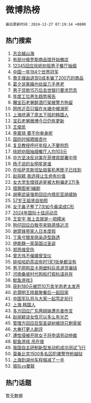 # 微博热榜

`最后更新时间：2024-12-27 07:19:14 +0800`

## 热门搜索

1. [志合越山海](https://m.weibo.cn/search?containerid=100103type%3D1%26t%3D10%26q%3D%23%E5%BF%97%E5%90%88%E8%B6%8A%E5%B1%B1%E6%B5%B7%23&stream_entry_id=51&isnewpage=1&extparam=seat%3D1%26c_type%3D51%26dgr%3D0%26q%3D%2523%25E5%25BF%2597%25E5%2590%2588%25E8%25B6%258A%25E5%25B1%25B1%25E6%25B5%25B7%2523%26pos%3D0%26cate%3D10103%26filter_type%3Drealtimehot%26stream_entry_id%3D51%26display_time%3D1735255152%26pre_seqid%3D173525515289291298367102)
1. [有部分俄罗斯商品馆开始撤店](https://m.weibo.cn/search?containerid=100103type%3D1%26t%3D10%26q%3D%23%E6%9C%89%E9%83%A8%E5%88%86%E4%BF%84%E7%BD%97%E6%96%AF%E5%95%86%E5%93%81%E9%A6%86%E5%BC%80%E5%A7%8B%E6%92%A4%E5%BA%97%23&stream_entry_id=31&isnewpage=1&extparam=seat%3D1%26realpos%3D1%26cate%3D5001%26lcate%3D5001%26flag%3D2%26band_rank%3D1%26pos%3D0%26q%3D%2523%25E6%259C%2589%25E9%2583%25A8%25E5%2588%2586%25E4%25BF%2584%25E7%25BD%2597%25E6%2596%25AF%25E5%2595%2586%25E5%2593%2581%25E9%25A6%2586%25E5%25BC%2580%25E5%25A7%258B%25E6%2592%25A4%25E5%25BA%2597%2523%26dgr%3D0%26c_type%3D31%26filter_type%3Drealtimehot%26stream_entry_id%3D31%26display_time%3D1735255152%26pre_seqid%3D173525515289291298367102)
1. [12345回应徐娇劝阻男子餐厅抽烟](https://m.weibo.cn/search?containerid=100103type%3D1%26t%3D10%26q%3D%2312345%E5%9B%9E%E5%BA%94%E5%BE%90%E5%A8%87%E5%8A%9D%E9%98%BB%E7%94%B7%E5%AD%90%E9%A4%90%E5%8E%85%E6%8A%BD%E7%83%9F%23&stream_entry_id=31&isnewpage=1&extparam=seat%3D1%26realpos%3D2%26cate%3D5001%26lcate%3D5001%26flag%3D0%26band_rank%3D2%26pos%3D1%26q%3D%252312345%25E5%259B%259E%25E5%25BA%2594%25E5%25BE%2590%25E5%25A8%2587%25E5%258A%259D%25E9%2598%25BB%25E7%2594%25B7%25E5%25AD%2590%25E9%25A4%2590%25E5%258E%2585%25E6%258A%25BD%25E7%2583%259F%2523%26dgr%3D0%26c_type%3D31%26filter_type%3Drealtimehot%26stream_entry_id%3D31%26display_time%3D1735255152%26pre_seqid%3D173525515289291298367102)
1. [中国一年194个世界冠军](https://m.weibo.cn/search?containerid=100103type%3D1%26t%3D10%26q%3D%23%E4%B8%AD%E5%9B%BD%E4%B8%80%E5%B9%B4194%E4%B8%AA%E4%B8%96%E7%95%8C%E5%86%A0%E5%86%9B%23&stream_entry_id=31&isnewpage=1&extparam=seat%3D1%26realpos%3D3%26cate%3D5001%26lcate%3D5001%26flag%3D0%26band_rank%3D3%26pos%3D2%26q%3D%2523%25E4%25B8%25AD%25E5%259B%25BD%25E4%25B8%2580%25E5%25B9%25B4194%25E4%25B8%25AA%25E4%25B8%2596%25E7%2595%258C%25E5%2586%25A0%25E5%2586%259B%2523%26dgr%3D0%26c_type%3D31%26filter_type%3Drealtimehot%26stream_entry_id%3D31%26display_time%3D1735255152%26pre_seqid%3D173525515289291298367102)
1. [靠无理由退货0成本骗了200万的商品](https://m.weibo.cn/search?containerid=100103type%3D1%26t%3D10%26q%3D%23%E9%9D%A0%E6%97%A0%E7%90%86%E7%94%B1%E9%80%80%E8%B4%A70%E6%88%90%E6%9C%AC%E9%AA%97%E4%BA%86200%E4%B8%87%E7%9A%84%E5%95%86%E5%93%81%23&stream_entry_id=31&isnewpage=1&extparam=seat%3D1%26realpos%3D4%26cate%3D5001%26lcate%3D5001%26flag%3D2%26band_rank%3D4%26pos%3D3%26q%3D%2523%25E9%259D%25A0%25E6%2597%25A0%25E7%2590%2586%25E7%2594%25B1%25E9%2580%2580%25E8%25B4%25A70%25E6%2588%2590%25E6%259C%25AC%25E9%25AA%2597%25E4%25BA%2586200%25E4%25B8%2587%25E7%259A%2584%25E5%2595%2586%25E5%2593%2581%2523%26dgr%3D0%26c_type%3D31%26filter_type%3Drealtimehot%26stream_entry_id%3D31%26display_time%3D1735255152%26pre_seqid%3D173525515289291298367102)
1. [葛夕说离婚也给留几手养老](https://m.weibo.cn/search?containerid=100103type%3D1%26t%3D10%26q%3D%23%E8%91%9B%E5%A4%95%E8%AF%B4%E7%A6%BB%E5%A9%9A%E4%B9%9F%E7%BB%99%E7%95%99%E5%87%A0%E6%89%8B%E5%85%BB%E8%80%81%23&stream_entry_id=31&isnewpage=1&extparam=seat%3D1%26realpos%3D5%26cate%3D5001%26lcate%3D5001%26flag%3D2%26band_rank%3D5%26pos%3D4%26q%3D%2523%25E8%2591%259B%25E5%25A4%2595%25E8%25AF%25B4%25E7%25A6%25BB%25E5%25A9%259A%25E4%25B9%259F%25E7%25BB%2599%25E7%2595%2599%25E5%2587%25A0%25E6%2589%258B%25E5%2585%25BB%25E8%2580%2581%2523%26dgr%3D0%26c_type%3D31%26filter_type%3Drealtimehot%26stream_entry_id%3D31%26display_time%3D1735255152%26pre_seqid%3D173525515289291298367102)
1. [男子贷款15万后去世银行要求罚息](https://m.weibo.cn/search?containerid=100103type%3D1%26t%3D10%26q%3D%23%E7%94%B7%E5%AD%90%E8%B4%B7%E6%AC%BE15%E4%B8%87%E5%90%8E%E5%8E%BB%E4%B8%96%E9%93%B6%E8%A1%8C%E8%A6%81%E6%B1%82%E7%BD%9A%E6%81%AF%23&stream_entry_id=31&isnewpage=1&extparam=seat%3D1%26realpos%3D6%26cate%3D5001%26lcate%3D5001%26flag%3D0%26band_rank%3D6%26pos%3D5%26q%3D%2523%25E7%2594%25B7%25E5%25AD%2590%25E8%25B4%25B7%25E6%25AC%25BE15%25E4%25B8%2587%25E5%2590%258E%25E5%258E%25BB%25E4%25B8%2596%25E9%2593%25B6%25E8%25A1%258C%25E8%25A6%2581%25E6%25B1%2582%25E7%25BD%259A%25E6%2581%25AF%2523%26dgr%3D0%26c_type%3D31%26filter_type%3Drealtimehot%26stream_entry_id%3D31%26display_time%3D1735255152%26pre_seqid%3D173525515289291298367102)
1. [年度工位养生趋势报告](https://m.weibo.cn/search?containerid=100103type%3D1%26t%3D10%26q%3D%23%E5%B9%B4%E5%BA%A6%E5%B7%A5%E4%BD%8D%E5%85%BB%E7%94%9F%E8%B6%8B%E5%8A%BF%E6%8A%A5%E5%91%8A%23&stream_entry_id=31&isnewpage=1&extparam=seat%3D1%26c_type%3D31%26cate%3D5001%26lcate%3D5001%26topic_ad%3D1%26band_rank%3D7%26stream_entry_id%3D31%26filter_type%3Drealtimehot%26q%3D%2523%25E5%25B9%25B4%25E5%25BA%25A6%25E5%25B7%25A5%25E4%25BD%258D%25E5%2585%25BB%25E7%2594%259F%25E8%25B6%258B%25E5%258A%25BF%25E6%258A%25A5%25E5%2591%258A%2523%26dgr%3D0%26pos%3D6%26adid%3D270547%26is_ad_pos%3D1%26display_time%3D1735255152%26pre_seqid%3D173525515289291298367102)
1. [曝宝石老舅醉酒打架被警方拘留](https://m.weibo.cn/search?containerid=100103type%3D1%26t%3D10%26q%3D%23%E6%9B%9D%E5%AE%9D%E7%9F%B3%E8%80%81%E8%88%85%E9%86%89%E9%85%92%E6%89%93%E6%9E%B6%E8%A2%AB%E8%AD%A6%E6%96%B9%E6%8B%98%E7%95%99%23&stream_entry_id=31&isnewpage=1&extparam=seat%3D1%26realpos%3D7%26cate%3D5001%26lcate%3D5001%26flag%3D2%26band_rank%3D7%26pos%3D7%26q%3D%2523%25E6%259B%259D%25E5%25AE%259D%25E7%259F%25B3%25E8%2580%2581%25E8%2588%2585%25E9%2586%2589%25E9%2585%2592%25E6%2589%2593%25E6%259E%25B6%25E8%25A2%25AB%25E8%25AD%25A6%25E6%2596%25B9%25E6%258B%2598%25E7%2595%2599%2523%26dgr%3D0%26c_type%3D31%26filter_type%3Drealtimehot%26stream_entry_id%3D31%26display_time%3D1735255152%26pre_seqid%3D173525515289291298367102)
1. [网传近百只猫在水塘中被溺死](https://m.weibo.cn/search?containerid=100103type%3D1%26t%3D10%26q%3D%23%E7%BD%91%E4%BC%A0%E8%BF%91%E7%99%BE%E5%8F%AA%E7%8C%AB%E5%9C%A8%E6%B0%B4%E5%A1%98%E4%B8%AD%E8%A2%AB%E6%BA%BA%E6%AD%BB%23&stream_entry_id=31&isnewpage=1&extparam=seat%3D1%26realpos%3D8%26cate%3D5001%26lcate%3D5001%26flag%3D0%26band_rank%3D8%26pos%3D8%26q%3D%2523%25E7%25BD%2591%25E4%25BC%25A0%25E8%25BF%2591%25E7%2599%25BE%25E5%258F%25AA%25E7%258C%25AB%25E5%259C%25A8%25E6%25B0%25B4%25E5%25A1%2598%25E4%25B8%25AD%25E8%25A2%25AB%25E6%25BA%25BA%25E6%25AD%25BB%2523%26dgr%3D0%26c_type%3D31%26filter_type%3Drealtimehot%26stream_entry_id%3D31%26display_time%3D1735255152%26pre_seqid%3D173525515289291298367102)
1. [上海挤满了周五下班的韩国人](https://m.weibo.cn/search?containerid=100103type%3D1%26t%3D10%26q%3D%23%E4%B8%8A%E6%B5%B7%E6%8C%A4%E6%BB%A1%E4%BA%86%E5%91%A8%E4%BA%94%E4%B8%8B%E7%8F%AD%E7%9A%84%E9%9F%A9%E5%9B%BD%E4%BA%BA%23&stream_entry_id=31&isnewpage=1&extparam=seat%3D1%26realpos%3D9%26cate%3D5001%26lcate%3D5001%26flag%3D0%26band_rank%3D9%26pos%3D9%26q%3D%2523%25E4%25B8%258A%25E6%25B5%25B7%25E6%258C%25A4%25E6%25BB%25A1%25E4%25BA%2586%25E5%2591%25A8%25E4%25BA%2594%25E4%25B8%258B%25E7%258F%25AD%25E7%259A%2584%25E9%259F%25A9%25E5%259B%25BD%25E4%25BA%25BA%2523%26dgr%3D0%26c_type%3D31%26filter_type%3Drealtimehot%26stream_entry_id%3D31%26display_time%3D1735255152%26pre_seqid%3D173525515289291298367102)
1. [宝石老舅微博今日仍有更新](https://m.weibo.cn/search?containerid=100103type%3D1%26t%3D10%26q%3D%23%E5%AE%9D%E7%9F%B3%E8%80%81%E8%88%85%E5%BE%AE%E5%8D%9A%E4%BB%8A%E6%97%A5%E4%BB%8D%E6%9C%89%E6%9B%B4%E6%96%B0%23&stream_entry_id=31&isnewpage=1&extparam=seat%3D1%26realpos%3D10%26cate%3D5001%26lcate%3D5001%26flag%3D1%26band_rank%3D10%26pos%3D10%26q%3D%2523%25E5%25AE%259D%25E7%259F%25B3%25E8%2580%2581%25E8%2588%2585%25E5%25BE%25AE%25E5%258D%259A%25E4%25BB%258A%25E6%2597%25A5%25E4%25BB%258D%25E6%259C%2589%25E6%259B%25B4%25E6%2596%25B0%2523%26dgr%3D0%26c_type%3D31%26filter_type%3Drealtimehot%26stream_entry_id%3D31%26display_time%3D1735255152%26pre_seqid%3D173525515289291298367102)
1. [王俊凯](https://m.weibo.cn/search?containerid=100103type%3D1%26t%3D10%26q%3D%E7%8E%8B%E4%BF%8A%E5%87%AF&stream_entry_id=31&isnewpage=1&extparam=seat%3D1%26realpos%3D11%26cate%3D5001%26lcate%3D5001%26flag%3D0%26band_rank%3D11%26pos%3D11%26q%3D%25E7%258E%258B%25E4%25BF%258A%25E5%2587%25AF%26dgr%3D0%26c_type%3D31%26filter_type%3Drealtimehot%26stream_entry_id%3D31%26display_time%3D1735255152%26pre_seqid%3D173525515289291298367102)
1. [李嘉琦 要不你单身呢](https://m.weibo.cn/search?containerid=100103type%3D1%26t%3D10%26q%3D%E6%9D%8E%E5%98%89%E7%90%A6+%E8%A6%81%E4%B8%8D%E4%BD%A0%E5%8D%95%E8%BA%AB%E5%91%A2&stream_entry_id=31&isnewpage=1&extparam=seat%3D1%26realpos%3D12%26cate%3D5001%26lcate%3D5001%26flag%3D2%26band_rank%3D12%26pos%3D12%26q%3D%25E6%259D%258E%25E5%2598%2589%25E7%2590%25A6%2520%25E8%25A6%2581%25E4%25B8%258D%25E4%25BD%25A0%25E5%258D%2595%25E8%25BA%25AB%25E5%2591%25A2%26dgr%3D0%26c_type%3D31%26filter_type%3Drealtimehot%26stream_entry_id%3D31%26display_time%3D1735255152%26pre_seqid%3D173525515289291298367102)
1. [国防时报晒银杏叶](https://m.weibo.cn/search?containerid=100103type%3D1%26t%3D10%26q%3D%23%E5%9B%BD%E9%98%B2%E6%97%B6%E6%8A%A5%E6%99%92%E9%93%B6%E6%9D%8F%E5%8F%B6%23&stream_entry_id=31&isnewpage=1&extparam=seat%3D1%26realpos%3D13%26cate%3D5001%26lcate%3D5001%26flag%3D0%26band_rank%3D13%26pos%3D13%26q%3D%2523%25E5%259B%25BD%25E9%2598%25B2%25E6%2597%25B6%25E6%258A%25A5%25E6%2599%2592%25E9%2593%25B6%25E6%259D%258F%25E5%258F%25B6%2523%26dgr%3D0%26c_type%3D31%26filter_type%3Drealtimehot%26stream_entry_id%3D31%26display_time%3D1735255152%26pre_seqid%3D173525515289291298367102)
1. [复旦教授呼吁年轻人不要抱怨](https://m.weibo.cn/search?containerid=100103type%3D1%26t%3D10%26q%3D%23%E5%A4%8D%E6%97%A6%E6%95%99%E6%8E%88%E5%91%BC%E5%90%81%E5%B9%B4%E8%BD%BB%E4%BA%BA%E4%B8%8D%E8%A6%81%E6%8A%B1%E6%80%A8%23&stream_entry_id=31&isnewpage=1&extparam=seat%3D1%26realpos%3D14%26cate%3D5001%26lcate%3D5001%26flag%3D0%26band_rank%3D14%26pos%3D14%26q%3D%2523%25E5%25A4%258D%25E6%2597%25A6%25E6%2595%2599%25E6%258E%2588%25E5%2591%25BC%25E5%2590%2581%25E5%25B9%25B4%25E8%25BD%25BB%25E4%25BA%25BA%25E4%25B8%258D%25E8%25A6%2581%25E6%258A%25B1%25E6%2580%25A8%2523%26dgr%3D0%26c_type%3D31%26filter_type%3Drealtimehot%26stream_entry_id%3D31%26display_time%3D1735255152%26pre_seqid%3D173525515289291298367102)
1. [徐娇劝阻抽烟餐厅人均103元](https://m.weibo.cn/search?containerid=100103type%3D1%26t%3D10%26q%3D%23%E5%BE%90%E5%A8%87%E5%8A%9D%E9%98%BB%E6%8A%BD%E7%83%9F%E9%A4%90%E5%8E%85%E4%BA%BA%E5%9D%87103%E5%85%83%23&stream_entry_id=31&isnewpage=1&extparam=seat%3D1%26realpos%3D15%26cate%3D5001%26lcate%3D5001%26flag%3D0%26band_rank%3D15%26pos%3D15%26q%3D%2523%25E5%25BE%2590%25E5%25A8%2587%25E5%258A%259D%25E9%2598%25BB%25E6%258A%25BD%25E7%2583%259F%25E9%25A4%2590%25E5%258E%2585%25E4%25BA%25BA%25E5%259D%2587103%25E5%2585%2583%2523%26dgr%3D0%26c_type%3D31%26filter_type%3Drealtimehot%26stream_entry_id%3D31%26display_time%3D1735255152%26pre_seqid%3D173525515289291298367102)
1. [中方坚决反对美在菲律宾部署中导](https://m.weibo.cn/search?containerid=100103type%3D1%26t%3D10%26q%3D%23%E4%B8%AD%E6%96%B9%E5%9D%9A%E5%86%B3%E5%8F%8D%E5%AF%B9%E7%BE%8E%E5%9C%A8%E8%8F%B2%E5%BE%8B%E5%AE%BE%E9%83%A8%E7%BD%B2%E4%B8%AD%E5%AF%BC%23&stream_entry_id=31&isnewpage=1&extparam=seat%3D1%26realpos%3D16%26cate%3D5001%26lcate%3D5001%26flag%3D0%26band_rank%3D16%26pos%3D16%26q%3D%2523%25E4%25B8%25AD%25E6%2596%25B9%25E5%259D%259A%25E5%2586%25B3%25E5%258F%258D%25E5%25AF%25B9%25E7%25BE%258E%25E5%259C%25A8%25E8%258F%25B2%25E5%25BE%258B%25E5%25AE%25BE%25E9%2583%25A8%25E7%25BD%25B2%25E4%25B8%25AD%25E5%25AF%25BC%2523%26dgr%3D0%26c_type%3D31%26filter_type%3Drealtimehot%26stream_entry_id%3D31%26display_time%3D1735255152%26pre_seqid%3D173525515289291298367102)
1. [杨子说的女明星是谁](https://m.weibo.cn/search?containerid=100103type%3D1%26t%3D10%26q%3D%23%E6%9D%A8%E5%AD%90%E8%AF%B4%E7%9A%84%E5%A5%B3%E6%98%8E%E6%98%9F%E6%98%AF%E8%B0%81%23&stream_entry_id=31&isnewpage=1&extparam=seat%3D1%26realpos%3D17%26cate%3D5001%26lcate%3D5001%26flag%3D0%26band_rank%3D17%26pos%3D17%26q%3D%2523%25E6%259D%25A8%25E5%25AD%2590%25E8%25AF%25B4%25E7%259A%2584%25E5%25A5%25B3%25E6%2598%258E%25E6%2598%259F%25E6%2598%25AF%25E8%25B0%2581%2523%26dgr%3D0%26c_type%3D31%26filter_type%3Drealtimehot%26stream_entry_id%3D31%26display_time%3D1735255152%26pre_seqid%3D173525515289291298367102)
1. [在哈萨克斯坦坠毁客机黑匣子已找到](https://m.weibo.cn/search?containerid=100103type%3D1%26t%3D10%26q%3D%23%E5%9C%A8%E5%93%88%E8%90%A8%E5%85%8B%E6%96%AF%E5%9D%A6%E5%9D%A0%E6%AF%81%E5%AE%A2%E6%9C%BA%E9%BB%91%E5%8C%A3%E5%AD%90%E5%B7%B2%E6%89%BE%E5%88%B0%23&stream_entry_id=31&isnewpage=1&extparam=seat%3D1%26realpos%3D18%26cate%3D5001%26lcate%3D5001%26flag%3D0%26band_rank%3D18%26pos%3D18%26q%3D%2523%25E5%259C%25A8%25E5%2593%2588%25E8%2590%25A8%25E5%2585%258B%25E6%2596%25AF%25E5%259D%25A6%25E5%259D%25A0%25E6%25AF%2581%25E5%25AE%25A2%25E6%259C%25BA%25E9%25BB%2591%25E5%258C%25A3%25E5%25AD%2590%25E5%25B7%25B2%25E6%2589%25BE%25E5%2588%25B0%2523%26dgr%3D0%26c_type%3D31%26filter_type%3Drealtimehot%26stream_entry_id%3D31%26display_time%3D1735255152%26pre_seqid%3D173525515289291298367102)
1. [赵丽颖 我选择让生命有价值](https://m.weibo.cn/search?containerid=100103type%3D1%26t%3D10%26q%3D%E8%B5%B5%E4%B8%BD%E9%A2%96+%E6%88%91%E9%80%89%E6%8B%A9%E8%AE%A9%E7%94%9F%E5%91%BD%E6%9C%89%E4%BB%B7%E5%80%BC&stream_entry_id=31&isnewpage=1&extparam=seat%3D1%26realpos%3D19%26cate%3D5001%26lcate%3D5001%26flag%3D0%26band_rank%3D19%26pos%3D19%26q%3D%25E8%25B5%25B5%25E4%25B8%25BD%25E9%25A2%2596%2520%25E6%2588%2591%25E9%2580%2589%25E6%258B%25A9%25E8%25AE%25A9%25E7%2594%259F%25E5%2591%25BD%25E6%259C%2589%25E4%25BB%25B7%25E5%2580%25BC%26dgr%3D0%26c_type%3D31%26filter_type%3Drealtimehot%26stream_entry_id%3D31%26display_time%3D1735255152%26pre_seqid%3D173525515289291298367102)
1. [女大学生借钱追星被大粉骗走2万多](https://m.weibo.cn/search?containerid=100103type%3D1%26t%3D10%26q%3D%23%E5%A5%B3%E5%A4%A7%E5%AD%A6%E7%94%9F%E5%80%9F%E9%92%B1%E8%BF%BD%E6%98%9F%E8%A2%AB%E5%A4%A7%E7%B2%89%E9%AA%97%E8%B5%B02%E4%B8%87%E5%A4%9A%23&stream_entry_id=31&isnewpage=1&extparam=seat%3D1%26realpos%3D20%26cate%3D5001%26lcate%3D5001%26flag%3D0%26band_rank%3D20%26pos%3D20%26q%3D%2523%25E5%25A5%25B3%25E5%25A4%25A7%25E5%25AD%25A6%25E7%2594%259F%25E5%2580%259F%25E9%2592%25B1%25E8%25BF%25BD%25E6%2598%259F%25E8%25A2%25AB%25E5%25A4%25A7%25E7%25B2%2589%25E9%25AA%2597%25E8%25B5%25B02%25E4%25B8%2587%25E5%25A4%259A%2523%26dgr%3D0%26c_type%3D31%26filter_type%3Drealtimehot%26stream_entry_id%3D31%26display_time%3D1735255152%26pre_seqid%3D173525515289291298367102)
1. [猎罪图鉴1编剧](https://m.weibo.cn/search?containerid=100103type%3D1%26t%3D10%26q%3D%E7%8C%8E%E7%BD%AA%E5%9B%BE%E9%89%B41%E7%BC%96%E5%89%A7&stream_entry_id=31&isnewpage=1&extparam=seat%3D1%26realpos%3D21%26cate%3D5001%26lcate%3D5001%26flag%3D0%26band_rank%3D21%26pos%3D21%26q%3D%25E7%258C%258E%25E7%25BD%25AA%25E5%259B%25BE%25E9%2589%25B41%25E7%25BC%2596%25E5%2589%25A7%26dgr%3D0%26c_type%3D31%26filter_type%3Drealtimehot%26stream_entry_id%3D31%26display_time%3D1735255152%26pre_seqid%3D173525515289291298367102)
1. [胡塞武装强势回应内塔尼亚胡威胁](https://m.weibo.cn/search?containerid=100103type%3D1%26t%3D10%26q%3D%23%E8%83%A1%E5%A1%9E%E6%AD%A6%E8%A3%85%E5%BC%BA%E5%8A%BF%E5%9B%9E%E5%BA%94%E5%86%85%E5%A1%94%E5%B0%BC%E4%BA%9A%E8%83%A1%E5%A8%81%E8%83%81%23&stream_entry_id=31&isnewpage=1&extparam=seat%3D1%26realpos%3D22%26cate%3D5001%26lcate%3D5001%26flag%3D0%26band_rank%3D22%26pos%3D22%26q%3D%2523%25E8%2583%25A1%25E5%25A1%259E%25E6%25AD%25A6%25E8%25A3%2585%25E5%25BC%25BA%25E5%258A%25BF%25E5%259B%259E%25E5%25BA%2594%25E5%2586%2585%25E5%25A1%2594%25E5%25B0%25BC%25E4%25BA%259A%25E8%2583%25A1%25E5%25A8%2581%25E8%2583%2581%2523%26dgr%3D0%26c_type%3D31%26filter_type%3Drealtimehot%26stream_entry_id%3D31%26display_time%3D1735255152%26pre_seqid%3D173525515289291298367102)
1. [57岁王祖贤自拍照](https://m.weibo.cn/search?containerid=100103type%3D1%26t%3D10%26q%3D%2357%E5%B2%81%E7%8E%8B%E7%A5%96%E8%B4%A4%E8%87%AA%E6%8B%8D%E7%85%A7%23&stream_entry_id=31&isnewpage=1&extparam=seat%3D1%26realpos%3D23%26cate%3D5001%26lcate%3D5001%26flag%3D0%26band_rank%3D23%26pos%3D23%26q%3D%252357%25E5%25B2%2581%25E7%258E%258B%25E7%25A5%2596%25E8%25B4%25A4%25E8%2587%25AA%25E6%258B%258D%25E7%2585%25A7%2523%26dgr%3D0%26c_type%3D31%26filter_type%3Drealtimehot%26stream_entry_id%3D31%26display_time%3D1735255152%26pre_seqid%3D173525515289291298367102)
1. [女子鼻子整了7次如今鼻梁成C形](https://m.weibo.cn/search?containerid=100103type%3D1%26t%3D10%26q%3D%23%E5%A5%B3%E5%AD%90%E9%BC%BB%E5%AD%90%E6%95%B4%E4%BA%867%E6%AC%A1%E5%A6%82%E4%BB%8A%E9%BC%BB%E6%A2%81%E6%88%90C%E5%BD%A2%23&stream_entry_id=31&isnewpage=1&extparam=seat%3D1%26realpos%3D24%26cate%3D5001%26lcate%3D5001%26flag%3D0%26band_rank%3D24%26pos%3D24%26q%3D%2523%25E5%25A5%25B3%25E5%25AD%2590%25E9%25BC%25BB%25E5%25AD%2590%25E6%2595%25B4%25E4%25BA%25867%25E6%25AC%25A1%25E5%25A6%2582%25E4%25BB%258A%25E9%25BC%25BB%25E6%25A2%2581%25E6%2588%2590C%25E5%25BD%25A2%2523%26dgr%3D0%26c_type%3D31%26filter_type%3Drealtimehot%26stream_entry_id%3D31%26display_time%3D1735255152%26pre_seqid%3D173525515289291298367102)
1. [2024年国际十佳运动员](https://m.weibo.cn/search?containerid=100103type%3D1%26t%3D10%26q%3D%232024%E5%B9%B4%E5%9B%BD%E9%99%85%E5%8D%81%E4%BD%B3%E8%BF%90%E5%8A%A8%E5%91%98%23&stream_entry_id=31&isnewpage=1&extparam=seat%3D1%26realpos%3D25%26cate%3D5001%26lcate%3D5001%26flag%3D1%26band_rank%3D25%26pos%3D25%26q%3D%25232024%25E5%25B9%25B4%25E5%259B%25BD%25E9%2599%2585%25E5%258D%2581%25E4%25BD%25B3%25E8%25BF%2590%25E5%258A%25A8%25E5%2591%2598%2523%26dgr%3D0%26c_type%3D31%26filter_type%3Drealtimehot%26stream_entry_id%3D31%26display_time%3D1735255152%26pre_seqid%3D173525515289291298367102)
1. [王安宇 我上去就是一把糯米](https://m.weibo.cn/search?containerid=100103type%3D1%26t%3D10%26q%3D%E7%8E%8B%E5%AE%89%E5%AE%87+%E6%88%91%E4%B8%8A%E5%8E%BB%E5%B0%B1%E6%98%AF%E4%B8%80%E6%8A%8A%E7%B3%AF%E7%B1%B3&stream_entry_id=31&isnewpage=1&extparam=seat%3D1%26realpos%3D26%26cate%3D5001%26lcate%3D5001%26flag%3D0%26band_rank%3D26%26pos%3D26%26q%3D%25E7%258E%258B%25E5%25AE%2589%25E5%25AE%2587%2520%25E6%2588%2591%25E4%25B8%258A%25E5%258E%25BB%25E5%25B0%25B1%25E6%2598%25AF%25E4%25B8%2580%25E6%258A%258A%25E7%25B3%25AF%25E7%25B1%25B3%26dgr%3D0%26c_type%3D31%26filter_type%3Drealtimehot%26stream_entry_id%3D31%26display_time%3D1735255152%26pre_seqid%3D173525515289291298367102)
1. [狗仔回应白敬亭宋轶感情近况](https://m.weibo.cn/search?containerid=100103type%3D1%26t%3D10%26q%3D%23%E7%8B%97%E4%BB%94%E5%9B%9E%E5%BA%94%E7%99%BD%E6%95%AC%E4%BA%AD%E5%AE%8B%E8%BD%B6%E6%84%9F%E6%83%85%E8%BF%91%E5%86%B5%23&stream_entry_id=31&isnewpage=1&extparam=seat%3D1%26realpos%3D27%26cate%3D5001%26lcate%3D5001%26flag%3D0%26band_rank%3D27%26pos%3D27%26q%3D%2523%25E7%258B%2597%25E4%25BB%2594%25E5%259B%259E%25E5%25BA%2594%25E7%2599%25BD%25E6%2595%25AC%25E4%25BA%25AD%25E5%25AE%258B%25E8%25BD%25B6%25E6%2584%259F%25E6%2583%2585%25E8%25BF%2591%25E5%2586%25B5%2523%26dgr%3D0%26c_type%3D31%26filter_type%3Drealtimehot%26stream_entry_id%3D31%26display_time%3D1735255152%26pre_seqid%3D173525515289291298367102)
1. [谢霆锋带家人日本度假](https://m.weibo.cn/search?containerid=100103type%3D1%26t%3D10%26q%3D%23%E8%B0%A2%E9%9C%86%E9%94%8B%E5%B8%A6%E5%AE%B6%E4%BA%BA%E6%97%A5%E6%9C%AC%E5%BA%A6%E5%81%87%23&stream_entry_id=31&isnewpage=1&extparam=seat%3D1%26realpos%3D28%26cate%3D5001%26lcate%3D5001%26flag%3D0%26band_rank%3D28%26pos%3D28%26q%3D%2523%25E8%25B0%25A2%25E9%259C%2586%25E9%2594%258B%25E5%25B8%25A6%25E5%25AE%25B6%25E4%25BA%25BA%25E6%2597%25A5%25E6%259C%25AC%25E5%25BA%25A6%25E5%2581%2587%2523%26dgr%3D0%26c_type%3D31%26filter_type%3Drealtimehot%26stream_entry_id%3D31%26display_time%3D1735255152%26pre_seqid%3D173525515289291298367102)
1. [丁禹兮银发挑染造型路透](https://m.weibo.cn/search?containerid=100103type%3D1%26t%3D10%26q%3D%23%E4%B8%81%E7%A6%B9%E5%85%AE%E9%93%B6%E5%8F%91%E6%8C%91%E6%9F%93%E9%80%A0%E5%9E%8B%E8%B7%AF%E9%80%8F%23&stream_entry_id=31&isnewpage=1&extparam=seat%3D1%26realpos%3D29%26cate%3D5001%26lcate%3D5001%26flag%3D0%26band_rank%3D29%26pos%3D29%26q%3D%2523%25E4%25B8%2581%25E7%25A6%25B9%25E5%2585%25AE%25E9%2593%25B6%25E5%258F%2591%25E6%258C%2591%25E6%259F%2593%25E9%2580%25A0%25E5%259E%258B%25E8%25B7%25AF%25E9%2580%258F%2523%26dgr%3D0%26c_type%3D31%26filter_type%3Drealtimehot%26stream_entry_id%3D31%26display_time%3D1735255152%26pre_seqid%3D173525515289291298367102)
1. [伊能静一家英国过圣诞](https://m.weibo.cn/search?containerid=100103type%3D1%26t%3D10%26q%3D%23%E4%BC%8A%E8%83%BD%E9%9D%99%E4%B8%80%E5%AE%B6%E8%8B%B1%E5%9B%BD%E8%BF%87%E5%9C%A3%E8%AF%9E%23&stream_entry_id=31&isnewpage=1&extparam=seat%3D1%26realpos%3D30%26cate%3D5001%26lcate%3D5001%26flag%3D0%26band_rank%3D30%26pos%3D30%26q%3D%2523%25E4%25BC%258A%25E8%2583%25BD%25E9%259D%2599%25E4%25B8%2580%25E5%25AE%25B6%25E8%258B%25B1%25E5%259B%25BD%25E8%25BF%2587%25E5%259C%25A3%25E8%25AF%259E%2523%26dgr%3D0%26c_type%3D31%26filter_type%3Drealtimehot%26stream_entry_id%3D31%26display_time%3D1735255152%26pre_seqid%3D173525515289291298367102)
1. [郑思维受伤](https://m.weibo.cn/search?containerid=100103type%3D1%26t%3D10%26q%3D%23%E9%83%91%E6%80%9D%E7%BB%B4%E5%8F%97%E4%BC%A4%23&stream_entry_id=31&isnewpage=1&extparam=seat%3D1%26realpos%3D31%26cate%3D5001%26lcate%3D5001%26flag%3D0%26band_rank%3D31%26pos%3D31%26q%3D%2523%25E9%2583%2591%25E6%2580%259D%25E7%25BB%25B4%25E5%258F%2597%25E4%25BC%25A4%2523%26dgr%3D0%26c_type%3D31%26filter_type%3Drealtimehot%26stream_entry_id%3D31%26display_time%3D1735255152%26pre_seqid%3D173525515289291298367102)
1. [曾志伟不催婚曾宝仪](https://m.weibo.cn/search?containerid=100103type%3D1%26t%3D10%26q%3D%23%E6%9B%BE%E5%BF%97%E4%BC%9F%E4%B8%8D%E5%82%AC%E5%A9%9A%E6%9B%BE%E5%AE%9D%E4%BB%AA%23&stream_entry_id=31&isnewpage=1&extparam=seat%3D1%26realpos%3D32%26cate%3D5001%26lcate%3D5001%26flag%3D1%26band_rank%3D32%26pos%3D32%26q%3D%2523%25E6%259B%25BE%25E5%25BF%2597%25E4%25BC%259F%25E4%25B8%258D%25E5%2582%25AC%25E5%25A9%259A%25E6%259B%25BE%25E5%25AE%259D%25E4%25BB%25AA%2523%26dgr%3D0%26c_type%3D31%26filter_type%3Drealtimehot%26stream_entry_id%3D31%26display_time%3D1735255152%26pre_seqid%3D173525515289291298367102)
1. [娃哈哈奶茶店有时1天1张单都没有](https://m.weibo.cn/search?containerid=100103type%3D1%26t%3D10%26q%3D%23%E5%A8%83%E5%93%88%E5%93%88%E5%A5%B6%E8%8C%B6%E5%BA%97%E6%9C%89%E6%97%B61%E5%A4%A91%E5%BC%A0%E5%8D%95%E9%83%BD%E6%B2%A1%E6%9C%89%23&stream_entry_id=31&isnewpage=1&extparam=seat%3D1%26realpos%3D33%26cate%3D5001%26lcate%3D5001%26flag%3D0%26band_rank%3D33%26pos%3D33%26q%3D%2523%25E5%25A8%2583%25E5%2593%2588%25E5%2593%2588%25E5%25A5%25B6%25E8%258C%25B6%25E5%25BA%2597%25E6%259C%2589%25E6%2597%25B61%25E5%25A4%25A91%25E5%25BC%25A0%25E5%258D%2595%25E9%2583%25BD%25E6%25B2%25A1%25E6%259C%2589%2523%26dgr%3D0%26c_type%3D31%26filter_type%3Drealtimehot%26stream_entry_id%3D31%26display_time%3D1735255152%26pre_seqid%3D173525515289291298367102)
1. [男子网购显卡用塑料玩具退货骗钱](https://m.weibo.cn/search?containerid=100103type%3D1%26t%3D10%26q%3D%23%E7%94%B7%E5%AD%90%E7%BD%91%E8%B4%AD%E6%98%BE%E5%8D%A1%E7%94%A8%E5%A1%91%E6%96%99%E7%8E%A9%E5%85%B7%E9%80%80%E8%B4%A7%E9%AA%97%E9%92%B1%23&stream_entry_id=31&isnewpage=1&extparam=seat%3D1%26realpos%3D34%26cate%3D5001%26lcate%3D5001%26flag%3D1%26band_rank%3D34%26pos%3D34%26q%3D%2523%25E7%2594%25B7%25E5%25AD%2590%25E7%25BD%2591%25E8%25B4%25AD%25E6%2598%25BE%25E5%258D%25A1%25E7%2594%25A8%25E5%25A1%2591%25E6%2596%2599%25E7%258E%25A9%25E5%2585%25B7%25E9%2580%2580%25E8%25B4%25A7%25E9%25AA%2597%25E9%2592%25B1%2523%26dgr%3D0%26c_type%3D31%26filter_type%3Drealtimehot%26stream_entry_id%3D31%26display_time%3D1735255152%26pre_seqid%3D173525515289291298367102)
1. [河南桑坡村代购和打假标语并存](https://m.weibo.cn/search?containerid=100103type%3D1%26t%3D10%26q%3D%23%E6%B2%B3%E5%8D%97%E6%A1%91%E5%9D%A1%E6%9D%91%E4%BB%A3%E8%B4%AD%E5%92%8C%E6%89%93%E5%81%87%E6%A0%87%E8%AF%AD%E5%B9%B6%E5%AD%98%23&stream_entry_id=31&isnewpage=1&extparam=seat%3D1%26realpos%3D35%26cate%3D5001%26lcate%3D5001%26flag%3D1%26band_rank%3D35%26pos%3D35%26q%3D%2523%25E6%25B2%25B3%25E5%258D%2597%25E6%25A1%2591%25E5%259D%25A1%25E6%259D%2591%25E4%25BB%25A3%25E8%25B4%25AD%25E5%2592%258C%25E6%2589%2593%25E5%2581%2587%25E6%25A0%2587%25E8%25AF%25AD%25E5%25B9%25B6%25E5%25AD%2598%2523%26dgr%3D0%26c_type%3D31%26filter_type%3Drealtimehot%26stream_entry_id%3D31%26display_time%3D1735255152%26pre_seqid%3D173525515289291298367102)
1. [鱿鱼游戏3](https://m.weibo.cn/search?containerid=100103type%3D1%26t%3D10%26q%3D%E9%B1%BF%E9%B1%BC%E6%B8%B8%E6%88%8F3&stream_entry_id=31&isnewpage=1&extparam=seat%3D1%26realpos%3D36%26cate%3D5001%26lcate%3D5001%26flag%3D0%26band_rank%3D36%26pos%3D36%26q%3D%25E9%25B1%25BF%25E9%25B1%25BC%25E6%25B8%25B8%25E6%2588%258F3%26dgr%3D0%26c_type%3D31%26filter_type%3Drealtimehot%26stream_entry_id%3D31%26display_time%3D1735255152%26pre_seqid%3D173525515289291298367102)
1. [获利180元被罚10万卖羊肉老太发声](https://m.weibo.cn/search?containerid=100103type%3D1%26t%3D10%26q%3D%23%E8%8E%B7%E5%88%A9180%E5%85%83%E8%A2%AB%E7%BD%9A10%E4%B8%87%E5%8D%96%E7%BE%8A%E8%82%89%E8%80%81%E5%A4%AA%E5%8F%91%E5%A3%B0%23&stream_entry_id=31&isnewpage=1&extparam=seat%3D1%26realpos%3D37%26cate%3D5001%26lcate%3D5001%26flag%3D0%26band_rank%3D37%26pos%3D37%26q%3D%2523%25E8%258E%25B7%25E5%2588%25A9180%25E5%2585%2583%25E8%25A2%25AB%25E7%25BD%259A10%25E4%25B8%2587%25E5%258D%2596%25E7%25BE%258A%25E8%2582%2589%25E8%2580%2581%25E5%25A4%25AA%25E5%258F%2591%25E5%25A3%25B0%2523%26dgr%3D0%26c_type%3D31%26filter_type%3Drealtimehot%26stream_entry_id%3D31%26display_time%3D1735255152%26pre_seqid%3D173525515289291298367102)
1. [俞灏明王晓晨聚餐后一起回家](https://m.weibo.cn/search?containerid=100103type%3D1%26t%3D10%26q%3D%23%E4%BF%9E%E7%81%8F%E6%98%8E%E7%8E%8B%E6%99%93%E6%99%A8%E8%81%9A%E9%A4%90%E5%90%8E%E4%B8%80%E8%B5%B7%E5%9B%9E%E5%AE%B6%23&stream_entry_id=31&isnewpage=1&extparam=seat%3D1%26realpos%3D38%26cate%3D5001%26lcate%3D5001%26flag%3D0%26band_rank%3D38%26pos%3D38%26q%3D%2523%25E4%25BF%259E%25E7%2581%258F%25E6%2598%258E%25E7%258E%258B%25E6%2599%2593%25E6%2599%25A8%25E8%2581%259A%25E9%25A4%2590%25E5%2590%258E%25E4%25B8%2580%25E8%25B5%25B7%25E5%259B%259E%25E5%25AE%25B6%2523%26dgr%3D0%26c_type%3D31%26filter_type%3Drealtimehot%26stream_entry_id%3D31%26display_time%3D1735255152%26pre_seqid%3D173525515289291298367102)
1. [中国军队将与大家一起笃定前行](https://m.weibo.cn/search?containerid=100103type%3D1%26t%3D10%26q%3D%23%E4%B8%AD%E5%9B%BD%E5%86%9B%E9%98%9F%E5%B0%86%E4%B8%8E%E5%A4%A7%E5%AE%B6%E4%B8%80%E8%B5%B7%E7%AC%83%E5%AE%9A%E5%89%8D%E8%A1%8C%23&stream_entry_id=31&isnewpage=1&extparam=seat%3D1%26realpos%3D39%26cate%3D5001%26lcate%3D5001%26flag%3D0%26band_rank%3D39%26pos%3D39%26q%3D%2523%25E4%25B8%25AD%25E5%259B%25BD%25E5%2586%259B%25E9%2598%259F%25E5%25B0%2586%25E4%25B8%258E%25E5%25A4%25A7%25E5%25AE%25B6%25E4%25B8%2580%25E8%25B5%25B7%25E7%25AC%2583%25E5%25AE%259A%25E5%2589%258D%25E8%25A1%258C%2523%26dgr%3D0%26c_type%3D31%26filter_type%3Drealtimehot%26stream_entry_id%3D31%26display_time%3D1735255152%26pre_seqid%3D173525515289291298367102)
1. [上海 韩国人](https://m.weibo.cn/search?containerid=100103type%3D1%26t%3D10%26q%3D%E4%B8%8A%E6%B5%B7+%E9%9F%A9%E5%9B%BD%E4%BA%BA&stream_entry_id=31&isnewpage=1&extparam=seat%3D1%26realpos%3D40%26cate%3D5001%26lcate%3D5001%26flag%3D0%26band_rank%3D40%26pos%3D40%26q%3D%25E4%25B8%258A%25E6%25B5%25B7%2520%25E9%259F%25A9%25E5%259B%25BD%25E4%25BA%25BA%26dgr%3D0%26c_type%3D31%26filter_type%3Drealtimehot%26stream_entry_id%3D31%26display_time%3D1735255152%26pre_seqid%3D173525515289291298367102)
1. [多方回应广东两姐妹遭杀害传言](https://m.weibo.cn/search?containerid=100103type%3D1%26t%3D10%26q%3D%23%E5%A4%9A%E6%96%B9%E5%9B%9E%E5%BA%94%E5%B9%BF%E4%B8%9C%E4%B8%A4%E5%A7%90%E5%A6%B9%E9%81%AD%E6%9D%80%E5%AE%B3%E4%BC%A0%E8%A8%80%23&stream_entry_id=31&isnewpage=1&extparam=seat%3D1%26realpos%3D41%26cate%3D5001%26lcate%3D5001%26flag%3D0%26band_rank%3D41%26pos%3D41%26q%3D%2523%25E5%25A4%259A%25E6%2596%25B9%25E5%259B%259E%25E5%25BA%2594%25E5%25B9%25BF%25E4%25B8%259C%25E4%25B8%25A4%25E5%25A7%2590%25E5%25A6%25B9%25E9%2581%25AD%25E6%259D%2580%25E5%25AE%25B3%25E4%25BC%25A0%25E8%25A8%2580%2523%26dgr%3D0%26c_type%3D31%26filter_type%3Drealtimehot%26stream_entry_id%3D31%26display_time%3D1735255152%26pre_seqid%3D173525515289291298367102)
1. [赵丽颖谈女性可以多么有光芒](https://m.weibo.cn/search?containerid=100103type%3D1%26t%3D10%26q%3D%23%E8%B5%B5%E4%B8%BD%E9%A2%96%E8%B0%88%E5%A5%B3%E6%80%A7%E5%8F%AF%E4%BB%A5%E5%A4%9A%E4%B9%88%E6%9C%89%E5%85%89%E8%8A%92%23&stream_entry_id=31&isnewpage=1&extparam=seat%3D1%26realpos%3D42%26cate%3D5001%26lcate%3D5001%26flag%3D0%26band_rank%3D42%26pos%3D42%26q%3D%2523%25E8%25B5%25B5%25E4%25B8%25BD%25E9%25A2%2596%25E8%25B0%2588%25E5%25A5%25B3%25E6%2580%25A7%25E5%258F%25AF%25E4%25BB%25A5%25E5%25A4%259A%25E4%25B9%2588%25E6%259C%2589%25E5%2585%2589%25E8%258A%2592%2523%26dgr%3D0%26c_type%3D31%26filter_type%3Drealtimehot%26stream_entry_id%3D31%26display_time%3D1735255152%26pre_seqid%3D173525515289291298367102)
1. [管理方回应巨型圣诞树被烧只剩骨架](https://m.weibo.cn/search?containerid=100103type%3D1%26t%3D10%26q%3D%23%E7%AE%A1%E7%90%86%E6%96%B9%E5%9B%9E%E5%BA%94%E5%B7%A8%E5%9E%8B%E5%9C%A3%E8%AF%9E%E6%A0%91%E8%A2%AB%E7%83%A7%E5%8F%AA%E5%89%A9%E9%AA%A8%E6%9E%B6%23&stream_entry_id=31&isnewpage=1&extparam=seat%3D1%26realpos%3D43%26cate%3D5001%26lcate%3D5001%26flag%3D0%26band_rank%3D43%26pos%3D43%26q%3D%2523%25E7%25AE%25A1%25E7%2590%2586%25E6%2596%25B9%25E5%259B%259E%25E5%25BA%2594%25E5%25B7%25A8%25E5%259E%258B%25E5%259C%25A3%25E8%25AF%259E%25E6%25A0%2591%25E8%25A2%25AB%25E7%2583%25A7%25E5%258F%25AA%25E5%2589%25A9%25E9%25AA%25A8%25E6%259E%25B6%2523%26dgr%3D0%26c_type%3D31%26filter_type%3Drealtimehot%26stream_entry_id%3D31%26display_time%3D1735255152%26pre_seqid%3D173525515289291298367102)
1. [大奉打更人剧评](https://m.weibo.cn/search?containerid=100103type%3D1%26t%3D10%26q%3D%E5%A4%A7%E5%A5%89%E6%89%93%E6%9B%B4%E4%BA%BA%E5%89%A7%E8%AF%84&stream_entry_id=31&isnewpage=1&extparam=seat%3D1%26realpos%3D44%26cate%3D5001%26lcate%3D5001%26flag%3D0%26band_rank%3D44%26pos%3D44%26q%3D%25E5%25A4%25A7%25E5%25A5%2589%25E6%2589%2593%25E6%259B%25B4%25E4%25BA%25BA%25E5%2589%25A7%25E8%25AF%2584%26dgr%3D0%26c_type%3D31%26filter_type%3Drealtimehot%26stream_entry_id%3D31%26display_time%3D1735255152%26pre_seqid%3D173525515289291298367102)
1. [遭性侵被开除女子将申请劳动仲裁](https://m.weibo.cn/search?containerid=100103type%3D1%26t%3D10%26q%3D%23%E9%81%AD%E6%80%A7%E4%BE%B5%E8%A2%AB%E5%BC%80%E9%99%A4%E5%A5%B3%E5%AD%90%E5%B0%86%E7%94%B3%E8%AF%B7%E5%8A%B3%E5%8A%A8%E4%BB%B2%E8%A3%81%23&stream_entry_id=31&isnewpage=1&extparam=seat%3D1%26realpos%3D45%26cate%3D5001%26lcate%3D5001%26flag%3D0%26band_rank%3D45%26pos%3D45%26q%3D%2523%25E9%2581%25AD%25E6%2580%25A7%25E4%25BE%25B5%25E8%25A2%25AB%25E5%25BC%2580%25E9%2599%25A4%25E5%25A5%25B3%25E5%25AD%2590%25E5%25B0%2586%25E7%2594%25B3%25E8%25AF%25B7%25E5%258A%25B3%25E5%258A%25A8%25E4%25BB%25B2%25E8%25A3%2581%2523%26dgr%3D0%26c_type%3D31%26filter_type%3Drealtimehot%26stream_entry_id%3D31%26display_time%3D1735255152%26pre_seqid%3D173525515289291298367102)
1. [鱿鱼游戏 吊在俊](https://m.weibo.cn/search?containerid=100103type%3D1%26t%3D10%26q%3D%E9%B1%BF%E9%B1%BC%E6%B8%B8%E6%88%8F+%E5%90%8A%E5%9C%A8%E4%BF%8A&stream_entry_id=31&isnewpage=1&extparam=seat%3D1%26realpos%3D46%26cate%3D5001%26lcate%3D5001%26flag%3D0%26band_rank%3D46%26pos%3D46%26q%3D%25E9%25B1%25BF%25E9%25B1%25BC%25E6%25B8%25B8%25E6%2588%258F%2520%25E5%2590%258A%25E5%259C%25A8%25E4%25BF%258A%26dgr%3D0%26c_type%3D31%26filter_type%3Drealtimehot%26stream_entry_id%3D31%26display_time%3D1735255152%26pre_seqid%3D173525515289291298367102)
1. [我国自主研制新型发动机成功测试飞行](https://m.weibo.cn/search?containerid=100103type%3D1%26t%3D10%26q%3D%23%E6%88%91%E5%9B%BD%E8%87%AA%E4%B8%BB%E7%A0%94%E5%88%B6%E6%96%B0%E5%9E%8B%E5%8F%91%E5%8A%A8%E6%9C%BA%E6%88%90%E5%8A%9F%E6%B5%8B%E8%AF%95%E9%A3%9E%E8%A1%8C%23&stream_entry_id=31&isnewpage=1&extparam=seat%3D1%26realpos%3D47%26cate%3D5001%26lcate%3D5001%26flag%3D0%26band_rank%3D47%26pos%3D47%26q%3D%2523%25E6%2588%2591%25E5%259B%25BD%25E8%2587%25AA%25E4%25B8%25BB%25E7%25A0%2594%25E5%2588%25B6%25E6%2596%25B0%25E5%259E%258B%25E5%258F%2591%25E5%258A%25A8%25E6%259C%25BA%25E6%2588%2590%25E5%258A%259F%25E6%25B5%258B%25E8%25AF%2595%25E9%25A3%259E%25E8%25A1%258C%2523%26dgr%3D0%26c_type%3D31%26filter_type%3Drealtimehot%26stream_entry_id%3D31%26display_time%3D1735255152%26pre_seqid%3D173525515289291298367102)
1. [莫桑比克1500多名囚犯袭警夺枪越狱](https://m.weibo.cn/search?containerid=100103type%3D1%26t%3D10%26q%3D%23%E8%8E%AB%E6%A1%91%E6%AF%94%E5%85%8B1500%E5%A4%9A%E5%90%8D%E5%9B%9A%E7%8A%AF%E8%A2%AD%E8%AD%A6%E5%A4%BA%E6%9E%AA%E8%B6%8A%E7%8B%B1%23&stream_entry_id=31&isnewpage=1&extparam=seat%3D1%26realpos%3D48%26cate%3D5001%26lcate%3D5001%26flag%3D0%26band_rank%3D48%26pos%3D48%26q%3D%2523%25E8%258E%25AB%25E6%25A1%2591%25E6%25AF%2594%25E5%2585%258B1500%25E5%25A4%259A%25E5%2590%258D%25E5%259B%259A%25E7%258A%25AF%25E8%25A2%25AD%25E8%25AD%25A6%25E5%25A4%25BA%25E6%259E%25AA%25E8%25B6%258A%25E7%258B%25B1%2523%26dgr%3D0%26c_type%3D31%26filter_type%3Drealtimehot%26stream_entry_id%3D31%26display_time%3D1735255152%26pre_seqid%3D173525515289291298367102)
1. [上海到湖州车程缩减了一半](https://m.weibo.cn/search?containerid=100103type%3D1%26t%3D10%26q%3D%23%E4%B8%8A%E6%B5%B7%E5%88%B0%E6%B9%96%E5%B7%9E%E8%BD%A6%E7%A8%8B%E7%BC%A9%E5%87%8F%E4%BA%86%E4%B8%80%E5%8D%8A%23&stream_entry_id=31&isnewpage=1&extparam=seat%3D1%26realpos%3D49%26cate%3D5001%26lcate%3D5001%26flag%3D32768%26band_rank%3D49%26pos%3D49%26q%3D%2523%25E4%25B8%258A%25E6%25B5%25B7%25E5%2588%25B0%25E6%25B9%2596%25E5%25B7%259E%25E8%25BD%25A6%25E7%25A8%258B%25E7%25BC%25A9%25E5%2587%258F%25E4%25BA%2586%25E4%25B8%2580%25E5%258D%258A%2523%26dgr%3D0%26c_type%3D31%26filter_type%3Drealtimehot%26stream_entry_id%3D31%26display_time%3D1735255152%26pre_seqid%3D173525515289291298367102)
1. [狼队vs曼联](https://m.weibo.cn/search?containerid=100103type%3D1%26t%3D10%26q%3D%23%E7%8B%BC%E9%98%9Fvs%E6%9B%BC%E8%81%94%23&stream_entry_id=31&isnewpage=1&extparam=seat%3D1%26realpos%3D50%26cate%3D5001%26lcate%3D5001%26flag%3D0%26band_rank%3D50%26pos%3D50%26q%3D%2523%25E7%258B%25BC%25E9%2598%259Fvs%25E6%259B%25BC%25E8%2581%2594%2523%26dgr%3D0%26c_type%3D31%26filter_type%3Drealtimehot%26stream_entry_id%3D31%26display_time%3D1735255152%26pre_seqid%3D173525515289291298367102)

## 热门话题

暂无数据
